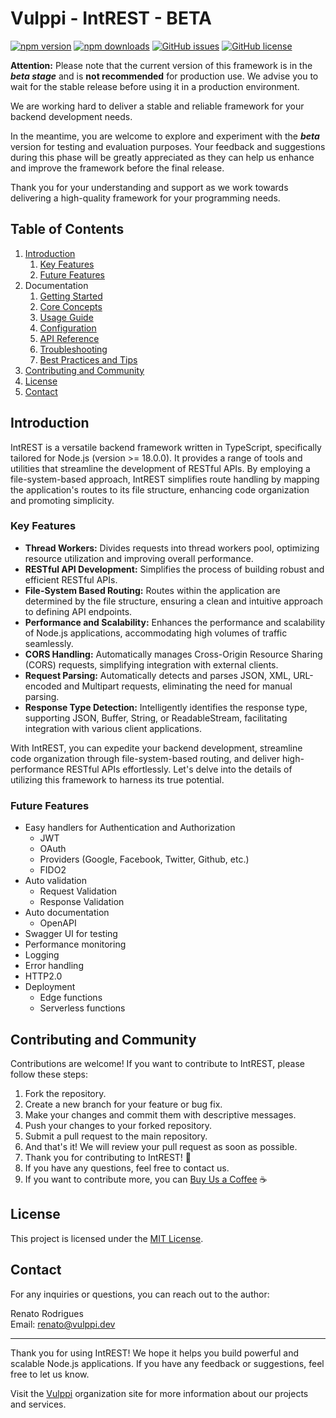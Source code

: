 # Vulppi - IntREST - BETA

[![npm version](https://badge.fury.io/js/%40vulppi%2Fintrest.svg)](https://www.npmjs.com/package/@vulppi/intrest)
[![npm downloads](https://img.shields.io/npm/dm/%40vulppi%2Fintrest.svg)](https://www.npmjs.com/package/@vulppi/intrest)
[![GitHub issues](https://img.shields.io/github/issues/vulppi-dev/intrest.svg)](https://github.com/vulppi-dev/intrest/issues)
[![GitHub license](https://img.shields.io/github/license/vulppi-dev/intrest.svg)](https://github.com/vulppi-dev/intrest/blob/main/LICENSE)

**Attention:** Please note that the current version of this framework is in the **_beta stage_** and is **not recommended** for production use. We advise you to wait for the stable release before using it in a production environment.

We are working hard to deliver a stable and reliable framework for your backend development needs.

In the meantime, you are welcome to explore and experiment with the **_beta_** version for testing and evaluation purposes. Your feedback and suggestions during this phase will be greatly appreciated as they can help us enhance and improve the framework before the final release.

Thank you for your understanding and support as we work towards delivering a high-quality framework for your programming needs.

## Table of Contents

1. [Introduction](#introduction)
   1. [Key Features](#key-features)
   1. [Future Features](#future-features)
2. Documentation
   1. [Getting Started](./docs/GET_START.md)
   2. [Core Concepts](./docs/CORE_CONCEPTS.md)
   3. [Usage Guide](./docs/USAGE_GUIDE.md)
   4. [Configuration](./docs/CONFIGURATIONS.md)
   5. [API Reference](./docs/API_REFERENCE.md)
   6. [Troubleshooting](./docs/TROUBLESHOOTING.md)
   7. [Best Practices and Tips](./docs/BEST_PRACTICES_AND_TIPS.md)
3. [Contributing and Community](#contributing-and-community)
4. [License](#license)
5. [Contact](#contact)

## Introduction

IntREST is a versatile backend framework written in TypeScript, specifically tailored for Node.js (version >= 18.0.0). It provides a range of tools and utilities that streamline the development of RESTful APIs. By employing a file-system-based approach, IntREST simplifies route handling by mapping the application's routes to its file structure, enhancing code organization and promoting simplicity.

### Key Features

- **Thread Workers:** Divides requests into thread workers pool, optimizing resource utilization and improving overall performance.
- **RESTful API Development:** Simplifies the process of building robust and efficient RESTful APIs.
- **File-System Based Routing:** Routes within the application are determined by the file structure, ensuring a clean and intuitive approach to defining API endpoints.
- **Performance and Scalability:** Enhances the performance and scalability of Node.js applications, accommodating high volumes of traffic seamlessly.
- **CORS Handling:** Automatically manages Cross-Origin Resource Sharing (CORS) requests, simplifying integration with external clients.
- **Request Parsing:** Automatically detects and parses JSON, XML, URL-encoded and Multipart requests, eliminating the need for manual parsing.
- **Response Type Detection:** Intelligently identifies the response type, supporting JSON, Buffer, String, or ReadableStream, facilitating integration with various client applications.

With IntREST, you can expedite your backend development, streamline code organization through file-system-based routing, and deliver high-performance RESTful APIs effortlessly. Let's delve into the details of utilizing this framework to harness its true potential.

### Future Features

- Easy handlers for Authentication and Authorization
  - JWT
  - OAuth
  - Providers (Google, Facebook, Twitter, Github, etc.)
  - FIDO2
- Auto validation
  - Request Validation
  - Response Validation
- Auto documentation
  - OpenAPI
- Swagger UI for testing
- Performance monitoring
- Logging
- Error handling
- HTTP2.0
- Deployment
  - Edge functions
  - Serverless functions

## Contributing and Community

Contributions are welcome! If you want to contribute to IntREST, please follow these steps:

1. Fork the repository.
2. Create a new branch for your feature or bug fix.
3. Make your changes and commit them with descriptive messages.
4. Push your changes to your forked repository.
5. Submit a pull request to the main repository.
6. And that's it! We will review your pull request as soon as possible.
7. Thank you for contributing to IntREST! 🎉
8. If you have any questions, feel free to contact us.
9. If you want to contribute more, you can [Buy Us a Coffee](https://www.buymeacoffee.com/morbden) ☕️

## License

This project is licensed under the [MIT License](https://github.com/vulppi-dev/intrest/blob/main/LICENSE).

## Contact

For any inquiries or questions, you can reach out to the author:

Renato Rodrigues  
Email: renato@vulppi.dev

---

Thank you for using IntREST! We hope it helps you build powerful and scalable Node.js applications. If you have any feedback or suggestions, feel free to let us know.

Visit the [Vulppi](https://vulppi.dev) organization site for more information about our projects and services.
